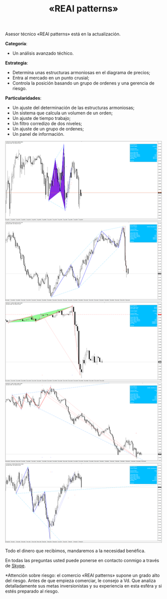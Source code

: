 ﻿---
layout: post-ea

group: El consejero téchnico
title: «REAl patterns»
meta: REAl patterns
logo: real-patterns.svg
order: 3

category: ea

lang: es
ref: real_patterns
---

Asesor técnico «REAl patterns» está en la actualización.


**Categoría**:
  - Un análisis avanzado téchico.

**Estrategia**:
  - Determina unas estructuras armoniosas en el diagrama de precios;
  - Entra al mercado en un punto crusial;
  - Controla la posición basando un grupo de ordenes y una gerencia de riesgo.

**Particularidades**:
  - Un ajuste del determinación de las estructuras armoniosas;
  - Un sistema que calcula un volumen de un orden;
  - Un ajuste de tiempo trabajo;
  - Un filtro corredizo de dos niveles;
  - Un ajuste de un grupo de ordenes;
  - Un panel de información.

<a data-fancybox="gallery" href="/img/ea/en/ENG - USDCHF M15 (2017).png"><img src="/img/ea/en/ENG - USDCHF M15 (2017).png" alt=""></a>
<a data-fancybox="gallery" href="/img/ea/en/ENG - USDJPY M30 (2017).png"><img src="/img/ea/en/ENG - USDJPY M30 (2017).png" alt=""></a>
<a data-fancybox="gallery" href="/img/ea/en/ENG - GBPUSD H1 (2016).png"><img src="/img/ea/en/ENG - GBPUSD H1 (2016).png" alt=""></a>
<a data-fancybox="gallery" href="/img/ea/en/ENG - EURUSD H4 (2010).png"><img src="/img/ea/en/ENG - EURUSD H4 (2010).png" alt=""></a>
<a data-fancybox="gallery" href="/img/ea/en/ENG - AUDUSD D1 (2016-2017).png"><img src="/img/ea/en/ENG - AUDUSD D1 (2016-2017).png" alt=""></a>

Todo el dinero que recibimos, mandaremos a la necesidad benéfica.

En todas las preguntas usted puede ponerse en contacto conmigo a través de <a href="skype:chutkoy89?chat" target="_blank">Skype</a>.

*Attención sobre riesgo: el comercio «REAl patterns» supone un grado alto del riesgo. Antes de que empieza comerciar, le consejo a Vd. Que analiza detalladamente sus metas inversionistas y su experiencia en esta esféra y si estés preparado al riesgo.
